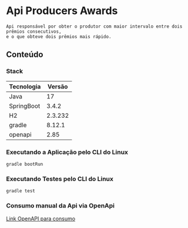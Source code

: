 # Api Producers Awards

    Api responsável por obter o produtor com maior intervalo entre dois prêmios consecutivos,
    e o que obteve dois prêmios mais rápido.

## Conteúdo

### Stack

| Tecnologia | Versão  |
|------------|---------|
| Java       | 17      |
| SpringBoot | 3.4.2   |
| H2         | 2.3.232 |
| gradle     | 8.12.1  |
| openapi    | 2.85    |

### Executando a Aplicação pelo CLI do Linux

    gradle bootRun

### Executando Testes pelo CLI do Linux

    gradle test

### Consumo manual da Api via OpenApi

[Link OpenAPI para consumo](http://localhost:8080/swagger-ui/index.html)
